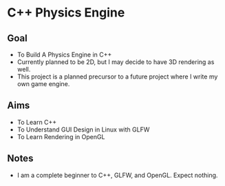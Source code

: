 # C++ Physics Engine

## Goal

* To Build A Physics Engine in C++
* Currently planned to be 2D, but I may decide to have 3D rendering as well.
* This project is a planned precursor to a future project where I write my own game engine.

## Aims

* To Learn C++
* To Understand GUI Design in Linux with GLFW
* To Learn Rendering in OpenGL

## Notes

* I am a complete beginner to C++, GLFW, and OpenGL. Expect nothing.
